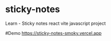 # sticky-notes
Learn - Sticky notes react vite javascript project

#Demo
https://sticky-notes-smoky.vercel.app
